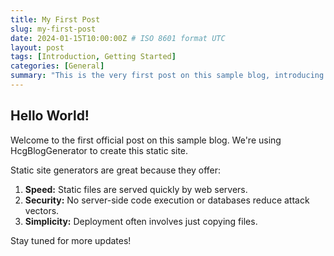 ```yaml
---
title: My First Post
slug: my-first-post
date: 2024-01-15T10:00:00Z # ISO 8601 format UTC
layout: post
tags: [Introduction, Getting Started]
categories: [General]
summary: "This is the very first post on this sample blog, introducing the concept." # Explicit summary
---
```


## Hello World!

Welcome to the first official post on this sample blog. We're using HcgBlogGenerator to create this static site.

Static site generators are great because they offer:

1.  **Speed:** Static files are served quickly by web servers.
2.  **Security:** No server-side code execution or databases reduce attack vectors.
3.  **Simplicity:** Deployment often involves just copying files.

Stay tuned for more updates!